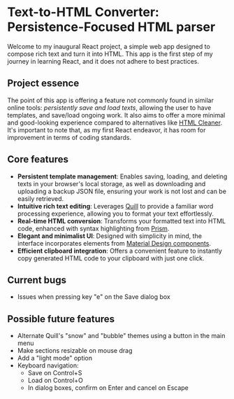 # Text-to-HTML Converter: Persistence-Focused HTML parser

Welcome to my inaugural React project, a simple web app designed to compose rich text and turn it into HTML. This app is the first step of my journey in learning React, and it does not adhere to best practices.

## Project essence

The point of this app is offering a feature not commonly found in similar online tools: _persistently save and load texts_, allowing the user to have templates, and save/load ongoing work. It also aims to offer a more minimal and good-looking experience compared to alternatives like [HTML Cleaner](https://html-cleaner.com/). It's important to note that, as my first React endeavor, it has room for improvement in terms of coding standards.

## Core features

- **Persistent template management**: Enables saving, loading, and deleting texts in your browser's local storage, as well as downloading and uploading a backup JSON file, ensuring your work is not lost and can be easily retrieved.
- **Intuitive rich text editing**: Leverages [Quill](https://quilljs.com/) to provide a familiar word processing experience, allowing you to format your text effortlessly.
- **Real-time HTML conversion**: Transforms your formatted text into HTML code, enhanced with syntax highlighting from [Prism](https://prismjs.com/).
- **Elegant and minimalist UI**: Designed with simplicity in mind, the interface incorporates elements from [Material Design components](https://mui.com/).
- **Efficient clipboard integration**: Offers a convenient feature to instantly copy generated HTML code to your clipboard with just one click.

## Current bugs

- Issues when pressing key "e" on the Save dialog box

## Possible future features

- Alternate Quill's "snow" and "bubble" themes using a button in the main menu
- Make sections resizable on mouse drag
- Add a "light mode" option
- Keyboard navigation:
  - Save on Control+S
  - Load on Control+O
  - In dialog boxes, confirm on Enter and cancel on Escape

